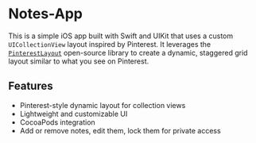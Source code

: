 # Notes-App

This is a simple iOS app built with Swift and UIKit that uses a custom `UICollectionView` layout inspired by Pinterest. It leverages the [`PinterestLayout`](https://github.com/MagicLab-team/collection-view-layouts) open-source library to create a dynamic, staggered grid layout similar to what you see on Pinterest.

## Features

- Pinterest-style dynamic layout for collection views
- Lightweight and customizable UI
- CocoaPods integration
- Add or remove notes, edit them, lock them for private access
